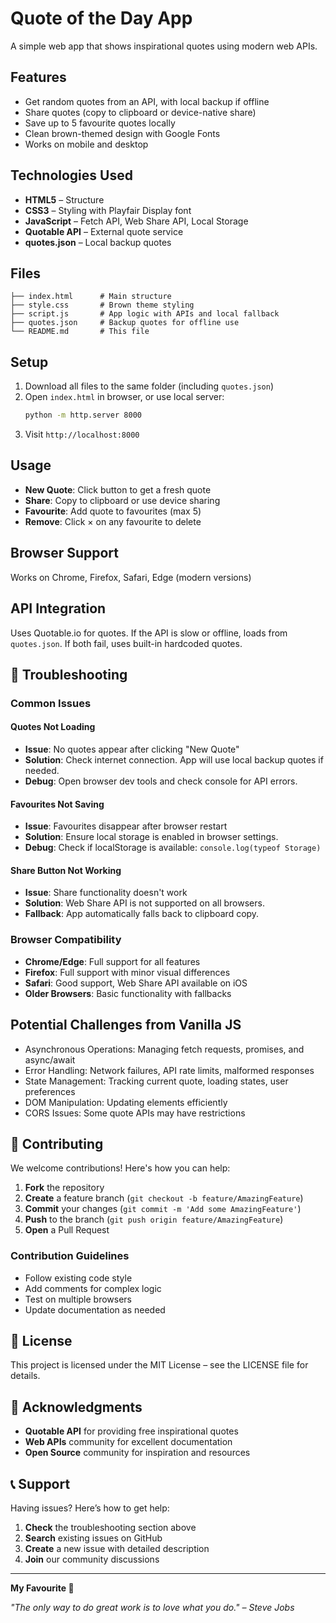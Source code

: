 # Quote of the Day App

A simple web app that shows inspirational quotes using modern web APIs.

## Features

- Get random quotes from an API, with local backup if offline
- Share quotes (copy to clipboard or device-native share)
- Save up to 5 favourite quotes locally
- Clean brown-themed design with Google Fonts
- Works on mobile and desktop

## Technologies Used

- **HTML5** – Structure
- **CSS3** – Styling with Playfair Display font
- **JavaScript** – Fetch API, Web Share API, Local Storage
- **Quotable API** – External quote service
- **quotes.json** – Local backup quotes

## Files

```
├── index.html      # Main structure
├── style.css       # Brown theme styling
├── script.js       # App logic with APIs and local fallback
├── quotes.json     # Backup quotes for offline use
└── README.md       # This file
```

## Setup

1. Download all files to the same folder (including `quotes.json`)
2. Open `index.html` in browser, or use local server:
   ```bash
   python -m http.server 8000
   ```
3. Visit `http://localhost:8000`

## Usage

- **New Quote**: Click button to get a fresh quote
- **Share**: Copy to clipboard or use device sharing  
- **Favourite**: Add quote to favourites (max 5)
- **Remove**: Click × on any favourite to delete

## Browser Support

Works on Chrome, Firefox, Safari, Edge (modern versions)

## API Integration

Uses Quotable.io for quotes.
If the API is slow or offline, loads from `quotes.json`.
If both fail, uses built-in hardcoded quotes.

## 🐛 Troubleshooting

### Common Issues

#### Quotes Not Loading
- **Issue**: No quotes appear after clicking "New Quote"
- **Solution**: Check internet connection. App will use local backup quotes if needed.
- **Debug**: Open browser dev tools and check console for API errors.

#### Favourites Not Saving
- **Issue**: Favourites disappear after browser restart
- **Solution**: Ensure local storage is enabled in browser settings.
- **Debug**: Check if localStorage is available: `console.log(typeof Storage)`

#### Share Button Not Working
- **Issue**: Share functionality doesn't work
- **Solution**: Web Share API is not supported on all browsers.
- **Fallback**: App automatically falls back to clipboard copy.

### Browser Compatibility
- **Chrome/Edge**: Full support for all features
- **Firefox**: Full support with minor visual differences
- **Safari**: Good support, Web Share API available on iOS
- **Older Browsers**: Basic functionality with fallbacks

## Potential Challenges from Vanilla JS

- Asynchronous Operations: Managing fetch requests, promises, and async/await
- Error Handling: Network failures, API rate limits, malformed responses
- State Management: Tracking current quote, loading states, user preferences
- DOM Manipulation: Updating elements efficiently
- CORS Issues: Some quote APIs may have restrictions

## 🤝 Contributing

We welcome contributions! Here's how you can help:

1. **Fork** the repository
2. **Create** a feature branch (`git checkout -b feature/AmazingFeature`)
3. **Commit** your changes (`git commit -m 'Add some AmazingFeature'`)
4. **Push** to the branch (`git push origin feature/AmazingFeature`)
5. **Open** a Pull Request

### Contribution Guidelines
- Follow existing code style
- Add comments for complex logic
- Test on multiple browsers
- Update documentation as needed

## 📄 License

This project is licensed under the MIT License – see the LICENSE file for details.

## 🙏 Acknowledgments

- **Quotable API** for providing free inspirational quotes
- **Web APIs** community for excellent documentation
- **Open Source** community for inspiration and resources

## 📞 Support

Having issues? Here’s how to get help:

1. **Check** the troubleshooting section above
2. **Search** existing issues on GitHub
3. **Create** a new issue with detailed description
4. **Join** our community discussions

---

**My Favourite 🎉** 

*"The only way to do great work is to love what you do." – Steve Jobs*


